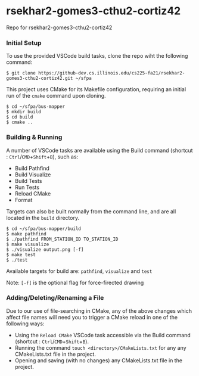 # rsekhar2-gomes3-cthu2-cortiz42
Repo for rsekhar2-gomes3-cthu2-cortiz42

### Initial Setup
To use the provided VSCode build tasks, clone the repo wiht the following command:
```
$ git clone https://github-dev.cs.illinois.edu/cs225-fa21/rsekhar2-gomes3-cthu2-cortiz42.git ~/sfpa
```
This project uses CMake for its Makefile configuration, requiring an initial run of the `cmake` command upon cloning.
```
$ cd ~/sfpa/bus-mapper
$ mkdir build
$ cd build
$ cmake ..
```

### Building & Running

A number of VSCode tasks are available using the Build command (shortcut : `Ctrl`/`CMD`+`Shift`+`B`), such as:
 - Build Pathfind
 - Build Visualize
 - Build Tests
 - Run Tests
 - Reload CMake
 - Format

Targets can also be built normally from the command line, and are all located in the `build` directory.
```
$ cd ~/sfpa/bus-mapper/build
$ make pathfind
$ ./pathfind FROM_STATION_ID TO_STATION_ID
$ make visualize
$ ./visualize output.png [-f]
$ make test
$ ./test
```
Available targets for build are: `pathfind`, `visualize` and `test`

Note: `[-f]` is the optional flag for force-firected drawing


### Adding/Deleting/Renaming a File

Due to our use of file-searching in CMake, any of the above changes which affect file names will need you to trigger a CMake reload in one of the following ways:
 - Using the `Reload CMake` VSCode task accessible via the Build command (shortcut : `Ctrl`/`CMD`+`Shift`+`B`).
 - Running the command `touch <directory>/CMakeLists.txt` for any any CMakeLists.txt file in the project.
 - Opening and saving (with no changes) any CMakeLists.txt file in the project.
